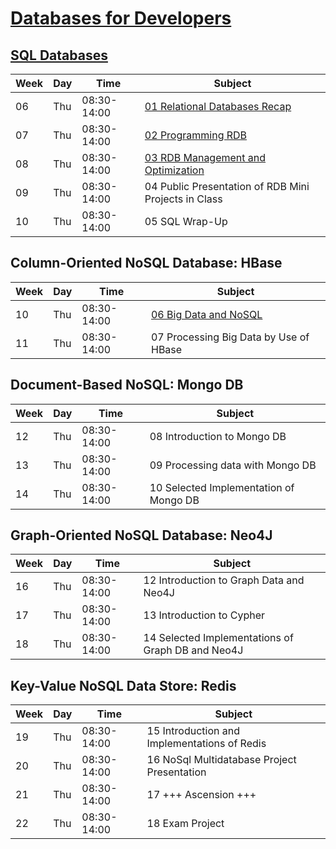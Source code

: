 # [Databases for Developers](https://datsoftlyngby.github.io/soft2020spring/DB/)

## [SQL Databases](sql_notes.md)

| Week | Day | Time        | Subject                                              |
| ---- | --- | ----------- | ---------------------------------------------------- |
| 06   | Thu | 08:30-14:00 | [01 Relational Databases Recap](SQL/day1.md)         |
| 07   | Thu | 08:30-14:00 | [02 Programming RDB](SQL/day2.md)                    |
| 08   | Thu | 08:30-14:00 | [03 RDB Management and Optimization](SQL/day3.md)    |
| 09   | Thu | 08:30-14:00 | 04 Public Presentation of RDB Mini Projects in Class |
| 10   | Thu | 08:30-14:00 | 05 SQL Wrap-Up                                       |

## Column-Oriented NoSQL Database: HBase

| Week | Day | Time        | Subject                                               |
| ---- | --- | ----------- | ----------------------------------------------------- |
| 10   | Thu | 08:30-14:00 | [06 Big Data and NoSQL](NoSQL/ColumnOriented/day1.md) |
| 11   | Thu | 08:30-14:00 | 07 Processing Big Data by Use of HBase                |

## Document-Based NoSQL: Mongo DB

| Week | Day | Time        | Subject                                |
| ---- | --- | ----------- | -------------------------------------- |
| 12   | Thu | 08:30-14:00 | 08 Introduction to Mongo DB            |
| 13   | Thu | 08:30-14:00 | 09 Processing data with Mongo DB       |
| 14   | Thu | 08:30-14:00 | 10 Selected Implementation of Mongo DB |

## Graph-Oriented NoSQL Database: Neo4J

| Week | Day | Time        | Subject                                           |
| ---- | --- | ----------- | ------------------------------------------------- |
| 16   | Thu | 08:30-14:00 | 12 Introduction to Graph Data and Neo4J           |
| 17   | Thu | 08:30-14:00 | 13 Introduction to Cypher                         |
| 18   | Thu | 08:30-14:00 | 14 Selected Implementations of Graph DB and Neo4J |

## Key-Value NoSQL Data Store: Redis

| Week | Day | Time        | Subject                                      |
| ---- | --- | ----------- | -------------------------------------------- |
| 19   | Thu | 08:30-14:00 | 15 Introduction and Implementations of Redis |
| 20   | Thu | 08:30-14:00 | 16 NoSql Multidatabase Project Presentation  |
| 21   | Thu | 08:30-14:00 | 17 +++ Ascension +++                         |
| 22   | Thu | 08:30-14:00 | 18 Exam Project                              |
